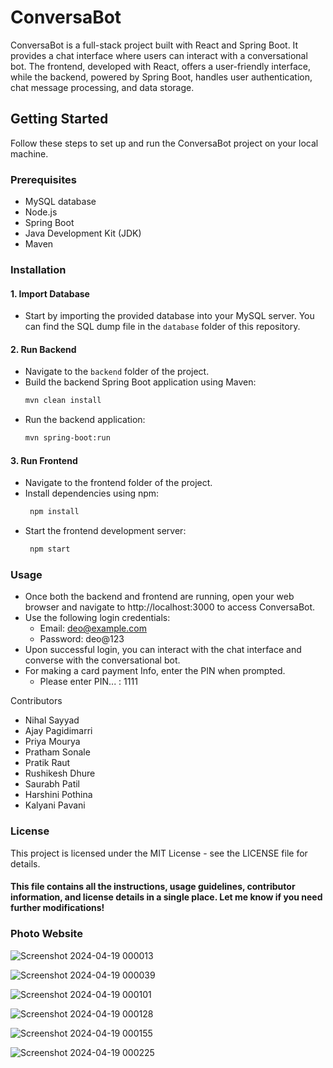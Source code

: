 # ConversaBot

ConversaBot is a full-stack project built with React and Spring Boot. It provides a chat interface where users can interact with a conversational bot. The frontend, developed with React, offers a user-friendly interface, while the backend, powered by Spring Boot, handles user authentication, chat message processing, and data storage.

## Getting Started

Follow these steps to set up and run the ConversaBot project on your local machine.

### Prerequisites

- MySQL database
- Node.js
- Spring Boot
- Java Development Kit (JDK)
- Maven

### Installation

#### 1. Import Database

- Start by importing the provided database into your MySQL server. You can find the SQL dump file in the `database` folder of this repository.

#### 2. Run Backend

- Navigate to the `backend` folder of the project.
- Build the backend Spring Boot application using Maven:
  ```bash
  mvn clean install

- Run the backend application:
  ```bash
  mvn spring-boot:run

#### 3. Run Frontend
- Navigate to the frontend folder of the project.
- Install dependencies using npm:
  ```bash
   npm install

- Start the frontend development server:
  ```bash
   npm start


### Usage

- Once both the backend and frontend are running, open your web browser and navigate to http://localhost:3000 to access ConversaBot.
- Use the following login credentials:
   - Email: deo@example.com
   - Password: deo@123
- Upon successful login, you can interact with the chat interface and converse with the conversational bot.
- For making a card payment Info, enter the PIN when prompted.
   - Please enter PIN... : 1111

Contributors
- Nihal Sayyad 
- Ajay Pagidimarri
- Priya Mourya
- Pratham Sonale
- Pratik Raut
- Rushikesh Dhure
- Saurabh Patil
- Harshini Pothina
- Kalyani Pavani

### License

This project is licensed under the MIT License - see the LICENSE file for details.

#### This file contains all the instructions, usage guidelines, contributor information, and license details in a single place. Let me know if you need further modifications!


### Photo Website

![Screenshot 2024-04-19 000013](https://github.com/NIHALSAYYAD15/ConversaBot/assets/90887293/52adc4bd-3a82-419e-ad90-88e3af05b5f2)

![Screenshot 2024-04-19 000039](https://github.com/NIHALSAYYAD15/ConversaBot/assets/90887293/b0c52c2d-5b64-4d31-bcba-2c09cca679c6)

![Screenshot 2024-04-19 000101](https://github.com/NIHALSAYYAD15/ConversaBot/assets/90887293/80d1e936-2724-418e-a77c-e232a6b59da5)

![Screenshot 2024-04-19 000128](https://github.com/NIHALSAYYAD15/ConversaBot/assets/90887293/f1fe4678-3a19-4c1e-a051-5c426c8c744f)

![Screenshot 2024-04-19 000155](https://github.com/NIHALSAYYAD15/ConversaBot/assets/90887293/67dec70d-079c-45c0-ba0d-40309069d531)

![Screenshot 2024-04-19 000225](https://github.com/NIHALSAYYAD15/ConversaBot/assets/90887293/50fea845-ecea-491c-9e7d-634951e5af0a)


